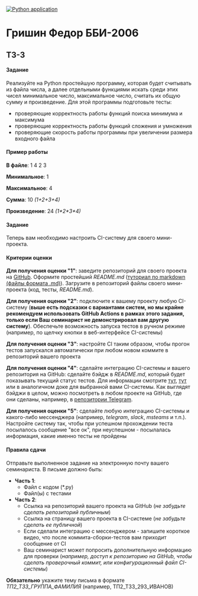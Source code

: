 [![Python application](https://github.com/tumb04ka/test_alg/actions/workflows/python-app.yml/badge.svg)](https://github.com/tumb04ka/test_alg/actions/workflows/python-app.yml)

# Гришин Федор ББИ-2006
## ТЗ-3

#### Задание 

Реализуйте на Python простейшую программу, которая будет считывать из файла числа, а далее отдельными функциями искать среди этих чисел минимальное число, максимальное число, считать их общую сумму и произведение. 
Для этой программы подготовьте тесты:
- проверяющие корректность работы функций поиска минимума и максимума
- проверяющие корректность работы функций сложения и умножения
- проверяющие скорость работы программы при увеличении размера входного файла

#### Пример работы

**В файле**: 1 4 2 3

**Минимальное**: 1

**Максимальное**: 4

**Сумма**: 10 *(1+2+3+4)*

**Произведение**: 24 *(1\*2\*3\*4)*


#### Задание 

Теперь вам необходимо настроить CI-систему для своего мини-проекта. 

#### Критерии оценки

**Для получения оценки "1"**: заведите репозиторий для своего проекта на [GitHub](https://github.com/). Оформите простейший *README.md* ([туториал по markdown (файлы формата .md)](https://github.com/adam-p/markdown-here/wiki/Markdown-Cheatsheet)). Загрузите в репозиторий файлы своего мини-проекта (код, тесты, *README.md*).

**Для получения оценки "2"**: подключите к вашему проекту любую CI-систему (**выше есть подсказки с вариантами систем, но мы крайне рекомендуем использовать GitHub Actions в рамках этого задания, только если Ваш семинарист не демонстрировал вам другую систему**). Обеспечьте возможность запуска тестов в ручном режиме (например, по щелчку кнопки в веб-интерфейсе CI-системы) 

**Для получения оценки "3"**: настройте CI таким образом, чтобы прогон тестов запускался автоматически при любом новом коммите в репозиторий вашего проекта

**Для получения оценки "4"**: сделайте интеграцию CI-системы и вашего репозитория на GitHub: сделайте бэйдж в *README.md*, который будет показывать текущий статус тестов. Для информации смотрите [тут](https://docs.github.com/en/actions/monitoring-and-troubleshooting-workflows/adding-a-workflow-status-badge), [тут](https://www.codeblocq.com/2016/04/Add-a-build-passing-badge-to-your-github-repository/) или в аналогичном доке для выбранной вами CI-системы.  Как выглядят бэйджи в целом, можно посмотреть в любом проекте на GitHub, где они сделаны, например, в [репозитории Telegram](https://github.com/telegramdesktop/tdesktop).

**Для получения оценки "5"**: сделайте любую интеграцию CI-системы и какого-либо мессенджера (например, *telegram*, *slack*, *msteams* и т.п.). Настройте систему так, чтобы при успешном прохождении теста посылалось сообщение "все ок", при неуспешном - посылалась информация, какие именно тесты не пройдены

#### Правила сдачи

Отправьте выполненное задание на электронную почту вашего семинариста. 
В письме должно быть: 
- **Часть 1**: 
	- Файл с кодом (\*.py)
	- Файл(ы) с тестами 
- **Часть 2**:
	- Ссылка на репозиторий вашего проекта на GitHub (*не забудьте сделать репозиторий публичным*)
	- Ссылка на страницу вашего проекта в CI-системе (*не забудьте сделать ее публичной*)
	- Если сделали интеграцию с мессенджером - запишите короткое видео, что после коммита-сборки-тестов вам приходит сообщение от CI
	- Ваш семинарист может попросить дополнительную информацию для проверки (*например, доступ к репозиторию на GitHub, чтобы сделать проверочный коммит, или конфигурационный файл CI-системы*)

**Обязательно** укажите тему письма в формате *ТП2\_ТЗ3\_ГРУППА\_ФАМИЛИЯ* (например, ТП2\_ТЗ3\_293\_ИВАНОВ)

